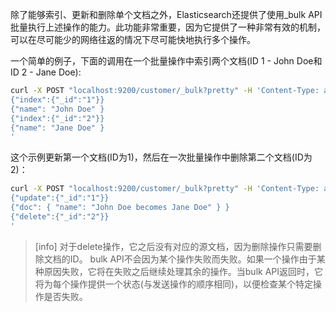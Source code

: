 除了能够索引、更新和删除单个文档之外，Elasticsearch还提供了使用_bulk API批量执行上述操作的能力。此功能非常重要，因为它提供了一种非常有效的机制，可以在尽可能少的网络往返的情况下尽可能快地执行多个操作。

一个简单的例子，下面的调用在一个批量操作中索引两个文档(ID 1 - John Doe和ID 2 - Jane Doe):
```bash
curl -X POST "localhost:9200/customer/_bulk?pretty" -H 'Content-Type: application/json' -d'
{"index":{"_id":"1"}}
{"name": "John Doe" }
{"index":{"_id":"2"}}
{"name": "Jane Doe" }
'
```

这个示例更新第一个文档(ID为1)，然后在一次批量操作中删除第二个文档(ID为2)：
```bash
curl -X POST "localhost:9200/customer/_bulk?pretty" -H 'Content-Type: application/json' -d'
{"update":{"_id":"1"}}
{"doc": { "name": "John Doe becomes Jane Doe" } }
{"delete":{"_id":"2"}}
'
```

>[info] 对于delete操作，它之后没有对应的源文档，因为删除操作只需要删除文档的ID。
bulk API不会因为某个操作失败而失败。如果一个操作由于某种原因失败，它将在失败之后继续处理其余的操作。当bulk API返回时，它将为每个操作提供一个状态(与发送操作的顺序相同)，以便检查某个特定操作是否失败。